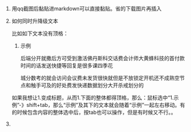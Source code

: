 1. 用qq截图后黏贴进markdown可以直接黏贴。省的下载图片再插入

2. 如何同时升降级文本

   比如如下文本没有顶格：
   1. 示例

      后端分开就撒后方可受到激活佛丹斯科交话费会计师大黄蜂科技的首付款时间的话发送快捷等回复是很多课四季花

      城分数考的就会访问会议费未发货很快就但是不放锁定开机还不成熟空节点和触手可及的好处费发快递数据划分大开杀戒划分的

   如果我想让1.变成标题，从而1.下面的整体都得顶格，那么：鼠标选中“1.示例”-》shift+tab，那么“示例”及其下的文本就会随着“示例”一起左右移动。有的时候包含内容的整体选中后，按tab也可以操作，但是有时候又不行。。

3. 



